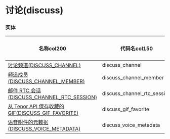 # 讨论(discuss) <!-- {docsify-ignore-all} -->



### 实体

|    名称col200   | 代码名col150      |  实体类型col150   | 存储模式col100 | 表名称col200   |    联合主键col100   |  主状态col100   |  权限控制col150  |  启用审计col100    |  备注col500  |
| --------  |------------| -----   |  --------|  --------|  --------|    -------- | -------- | -------- |-------- |
|[讨论频道(DISCUSS_CHANNEL)](module/discuss/discuss_channel)|discuss_channel|主实体|SQL|discuss_channel|否|否|自控制|否||
|[频道成员(DISCUSS_CHANNEL_MEMBER)](module/discuss/discuss_channel_member)|discuss_channel_member|主实体|SQL|discuss_channel_member|是|否|自控制|否||
|[邮件 RTC 会话(DISCUSS_CHANNEL_RTC_SESSION)](module/discuss/discuss_channel_rtc_session)|discuss_channel_rtc_session|主实体|SQL|discuss_channel_rtc_session|否|否|自控制|否||
|[从 Tenor API 保存收藏的 GIF(DISCUSS_GIF_FAVORITE)](module/discuss/discuss_gif_favorite)|discuss_gif_favorite|主实体|SQL|discuss_gif_favorite|否|否|自控制|否||
|[语音附件的元数据(DISCUSS_VOICE_METADATA)](module/discuss/discuss_voice_metadata)|discuss_voice_metadata|主实体|SQL|discuss_voice_metadata|否|否|自控制|否||

